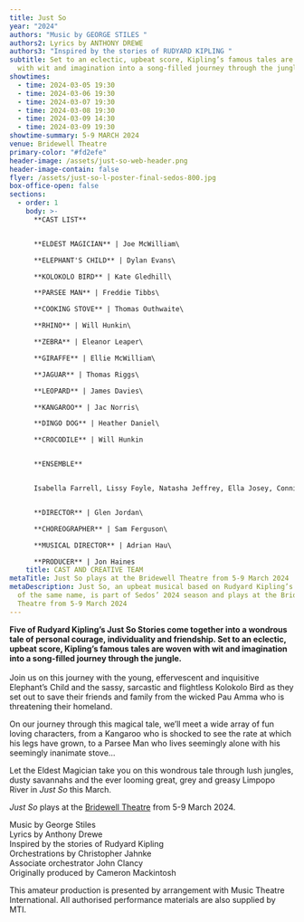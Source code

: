 ```yaml
---
title: Just So
year: "2024"
authors: "Music by GEORGE STILES "
authors2: Lyrics by ANTHONY DREWE
authors3: "Inspired by the stories of RUDYARD KIPLING "
subtitle: Set to an eclectic, upbeat score, Kipling’s famous tales are woven
  with wit and imagination into a song-filled journey through the jungle
showtimes:
  - time: 2024-03-05 19:30
  - time: 2024-03-06 19:30
  - time: 2024-03-07 19:30
  - time: 2024-03-08 19:30
  - time: 2024-03-09 14:30
  - time: 2024-03-09 19:30
showtime-summary: 5-9 MARCH 2024
venue: Bridewell Theatre
primary-color: "#fd2efe"
header-image: /assets/just-so-web-header.png
header-image-contain: false
flyer: /assets/just-so-l-poster-final-sedos-800.jpg
box-office-open: false
sections:
  - order: 1
    body: >-
      **CAST LIST**


      **ELDEST MAGICIAN** | Joe McWilliam\

      **ELEPHANT'S CHILD** | Dylan Evans\

      **KOLOKOLO BIRD** | Kate Gledhill\

      **PARSEE MAN** | Freddie Tibbs\

      **COOKING STOVE** | Thomas Outhwaite\

      **RHINO** | Will Hunkin\

      **ZEBRA** | Eleanor Leaper\

      **GIRAFFE** | Ellie McWilliam\

      **JAGUAR** | Thomas Riggs\

      **LEOPARD** | James Davies\

      **KANGAROO** | Jac Norris\

      **DINGO DOG** | Heather Daniel\

      **CROCODILE** | Will Hunkin


      **ENSEMBLE** 


      Isabella Farrell, Lissy Foyle, Natasha Jeffrey, Ella Josey, Connie McFarlane, Emma Miller, Eilish Mulvihill, Katy Robinson, François Vanhoutte and Sophie Wheale


      **DIRECTOR** | Glen Jordan\

      **CHOREOGRAPHER** | Sam Ferguson\

      **MUSICAL DIRECTOR** | Adrian Hau\

      **PRODUCER** | Jon Haines
    title: CAST AND CREATIVE TEAM
metaTitle: Just So plays at the Bridewell Theatre from 5-9 March 2024
metaDescription: Just So, an upbeat musical based on Rudyard Kipling’s stories
  of the same name, is part of Sedos’ 2024 season and plays at the Bridewell
  Theatre from 5-9 March 2024
---
```

**Five of Rudyard Kipling’s Just So Stories come together into a wondrous tale of personal courage, individuality and friendship. Set to an eclectic, upbeat score, Kipling’s famous tales are woven with wit and imagination into a song-filled journey through the jungle.**\
\
Join us on this journey with the young, effervescent and inquisitive Elephant’s Child and the sassy, sarcastic and flightless Kolokolo Bird as they set out to save their friends and family from the wicked Pau Amma who is threatening their homeland.

On our journey through this magical tale, we’ll meet a wide array of fun loving characters, from a Kangaroo who is shocked to see the rate at which his legs have grown, to a Parsee Man who lives seemingly alone with his seemingly inanimate stove…

Let the Eldest Magician take you on this wondrous tale through lush jungles, dusty savannahs and the ever looming great, grey and greasy Limpopo River in *Just So* this March. 

*Just So* plays at the [Bridewell Theatre](https://www.sedos.co.uk/venues/bridewell) from 5-9 March 2024. 

Music by George Stiles\
Lyrics by Anthony Drewe\
Inspired by the stories of Rudyard Kipling\
Orchestrations by Christopher Jahnke\
Associate orchestrator John Clancy\
Originally produced by Cameron Mackintosh

This amateur production is presented by arrangement with Music Theatre International. All authorised performance materials are also supplied by MTI.